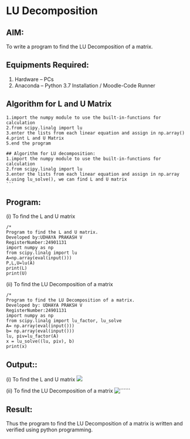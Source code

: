 # LU Decomposition 

## AIM:
To write a program to find the LU Decomposition of a matrix.

## Equipments Required:
1. Hardware – PCs
2. Anaconda – Python 3.7 Installation / Moodle-Code Runner

## Algorithm for L and U Matrix
```
1.import the numpy module to use the built-in-functions for calculation 
2.from scipy.linalg import lu 
3.enter the lists from each linear equation and assign in np.array()
4.print L and U Matrix
5.end the program
``````
``````
## Algorithm for LU decomposition:
1.import the numpy module to use the built-in-functions for calculation 
2.from scipy.linalg import lu 
3.enter the lists from each linear equation and assign in np.array
4.using lu_solve(), we can find L and U matrix
```
``````

## Program:
(i) To find the L and U matrix
```
/*
Program to find the L and U matrix.
Developed by:UDHAYA PRAKASH V
RegisterNumber:24901131
import numpy as np
from scipy.linalg import lu
A=np.array(eval(input()))
P,L,U=lu(A)
print(L)
print(U)
```
(ii) To find the LU Decomposition of a matrix
```
/*
Program to find the LU Decomposition of a matrix.
Developed by: UDHAYA PRAKSH V
RegisterNumber:24901131
import numpy as np
from scipy.linalg import lu_factor, lu_solve
A= np.array(eval(input()))
b= np.array(eval(input()))
lu, piv=lu_factor(A)
x = lu_solve((lu, piv), b)
print(x)
```
## Output::

(i) To find the L and U matrix
![
](<Screenshot from 2024-12-16 20-30-14-1.png>)


(ii) To find the LU Decomposition of a matrix
![
    ``````
](<Screenshot from 2024-12-16 20-30-19.png>)

## Result:
Thus the program to find the LU Decomposition of a matrix is written and verified using python programming.

